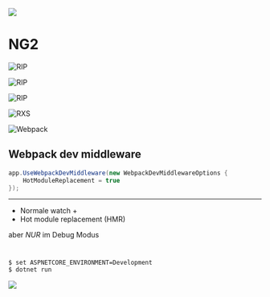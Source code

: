 ![](img/logos/angular2-logo.svg) <!-- .element: style="width:200px; margin-bottom: -10px" -->
# NG2 




![RIP](img/angular_RIP.png) <!-- .element: style="width:60%" -->




![RIP](img/angular2-upgrade-hell.png)




![RIP](img/logos/typescript-logo.svg) <!-- .element: style="width:60%" -->




![RXS](img/tooling/rxjs.png) <!-- .element: style="width:40%" -->




![Webpack](./img/tooling/webpack-flow.png)




## Webpack dev middleware

```csharp
app.UseWebpackDevMiddleware(new WebpackDevMiddlewareOptions {
    HotModuleReplacement = true
});
```

----

* Normale watch +
* Hot module replacement (HMR) 

aber _NUR_ im Debug Modus




# <i class="fa fa-exclamation-triangle"></i>

```bash
$ set ASPNETCORE_ENVIRONMENT=Development
$ dotnet run
```

![](img/ASPNETCORE_ENVIRONMENT.png)